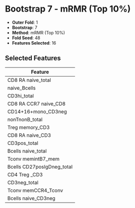 # Bootstrap 7 - mRMR (Top 10%)

- **Outer Fold**: 1
- **Bootstrap**: 7
- **Method**: mRMR (Top 10%)
- **Fold Seed**: 48
- **Features Selected**: 16

## Selected Features

| Feature |
|---------|
| CD8 RA naive_total |
| naive_Bcells |
| CD3hi_total |
| CD8 RA CCR7 naive_CD8 |
| CD14+16+mono_CD3neg |
| nonTnonB_total |
| Treg memory_CD3 |
| CD8 RA naive_CD3 |
| CD3pos_total |
| Bcells naive_total |
| Tconv memintB7_mem |
| Bcells CD27posIgDneg_total |
| CD4 Treg _CD3 |
| CD3neg_total |
| Tconv memCCR4_Tconv |
| Bcells naive_CD3neg |
